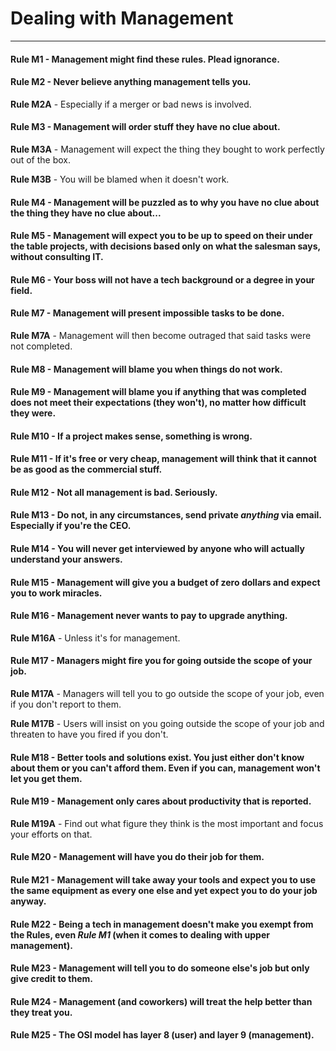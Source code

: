 # Dealing with Management
*****
#### Rule M1 - Management might find these rules. Plead ignorance.

#### Rule M2 - Never believe anything management tells you.

**Rule M2A** - Especially if a merger or bad news is involved.

#### Rule M3 - Management will order stuff they have no clue about.

**Rule M3A** - Management will expect the thing they bought to work perfectly out of the box.

**Rule M3B** - You will be blamed when it doesn't work.

#### Rule M4 - Management will be puzzled as to why you have no clue about the thing they have no clue about...

#### Rule M5 - Management will expect you to be up to speed on their under the table projects, with decisions based only on what the salesman says, without consulting IT.

#### Rule M6 - Your boss will not have a tech background or a degree in your field.

#### Rule M7 - Management will present impossible tasks to be done.

**Rule M7A** - Management will then become outraged that said tasks were not completed.

#### Rule M8 - Management will blame you when things do not work.

#### Rule M9 - Management will blame you if anything that was completed does not meet their expectations (they won't), no matter how difficult they were.

#### Rule M10 - If a project makes sense, something is wrong.

#### Rule M11 - If it's free or very cheap, management will think that it cannot be as good as the commercial stuff.

#### Rule M12 - Not all management is bad. Seriously.

#### Rule M13 - Do not, in any circumstances, send private *anything* via email. Especially if you're the CEO.

#### Rule M14 - You will never get interviewed by anyone who will actually understand your answers.

#### Rule M15 - Management will give you a budget of zero dollars and expect you to work miracles.

#### Rule M16 - Management never wants to pay to upgrade anything.

**Rule M16A** - Unless it's for management.

#### Rule M17 - Managers might fire you for going outside the scope of your job.

**Rule M17A** - Managers will tell you to go outside the scope of your job, even if you don't report to them.

**Rule M17B** - Users will insist on you going outside the scope of your job and threaten to have you fired if you don't.

#### Rule M18 - Better tools and solutions exist. You just either don't know about them or you can't afford them. Even if you can, management won't let you get them.

#### Rule M19 - Management only cares about productivity that is reported.

**Rule M19A** - Find out what figure they think is the most important and focus your efforts on that.

#### Rule M20 - Management will have you do their job for them.

#### Rule M21 - Management will take away your tools and expect you to use the same equipment as every one else and yet expect you to do your job anyway.

#### Rule M22 - Being a tech in management doesn't make you exempt from the Rules, even *Rule M1* (when it comes to dealing with upper management).

#### Rule M23 - Management will tell you to do someone else's job but only give credit to them.

#### Rule M24 - Management (and coworkers) will treat the help better than they treat you.

#### Rule M25 - The OSI model has layer 8 (user) and layer 9 (management).
